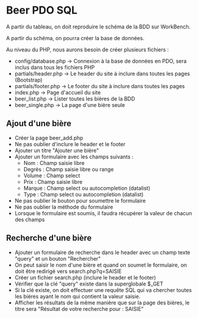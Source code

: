 # Beer PDO SQL

A partir du tableau, on doit reproduire le schéma de la BDD sur WorkBench.

A partir du schéma, on pourra créer la base de données.

Au niveau du PHP, nous aurons besoin de créer plusieurs fichiers :
- config/database.php -> Connexion à la base de données en PDO, sera inclus dans tous les fichiers PHP
- partials/header.php -> Le header du site à inclure dans toutes les pages (Bootstrap)
- partials/footer.php -> Le footer du site à inclure dans toutes les pages
- index.php -> Page d'accueil du site
- beer_list.php -> Lister toutes les bières de la BDD
- beer_single.php -> La page d'une bière seule

## Ajout d'une bière

- Créer la page beer_add.php
- Ne pas oublier d'inclure le header et le footer
- Ajouter un titre "Ajouter une bière"
- Ajouter un formulaire avec les champs suivants :
    - Nom : Champ saisie libre
    - Degrès : Champ saisie libre ou range
    - Volume : Champ select
    - Prix : Champ saisie libre
    - Marque : Champ select ou autocompletion (datalist)
    - Type : Champ select ou autocompletion (datalist)
- Ne pas oublier le bouton pour soumettre le formulaire
- Ne pas oublier la méthode du formulaire
- Lorsque le formulaire est soumis, il faudra récupérer la valeur de chacun des champs

## Recherche d'une bière

- Ajouter un formulaire de recherche dans le header avec un champ texte "query" et un bouton "Rechercher"
- On peut saisir le nom d'une bière et quand on soumet le formulaire, on doit être redirigé vers
search.php?q=SAISIE
- Créer un fichier search.php (inclure le header et le footer)
- Vérifier que la clé "query" existe dans la superglobale $_GET
- Si la clé existe, on doit effectuer une requête SQL qui va chercher toutes les bières ayant le nom qui contient la valeur saisie.
- Afficher les résultats de la même manière que sur la page des bières, le titre sera "Résultat de votre recherche pour : SAISIE"
